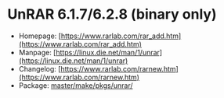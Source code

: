 # UnRAR 6.1.7/6.2.8 (binary only)
 - Homepage: [https://www.rarlab.com/rar_add.htm](https://www.rarlab.com/rar_add.htm)
 - Manpage: [https://linux.die.net/man/1/unrar](https://linux.die.net/man/1/unrar)
 - Changelog: [https://www.rarlab.com/rarnew.htm](https://www.rarlab.com/rarnew.htm)
 - Package: [master/make/pkgs/unrar/](https://github.com/Freetz-NG/freetz-ng/tree/master/make/pkgs/unrar/)

